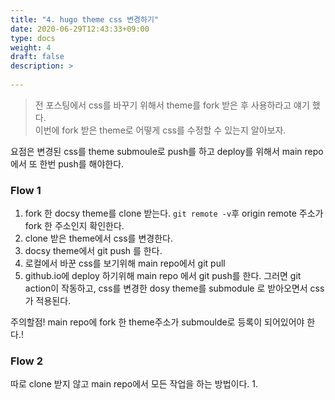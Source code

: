 ```yaml
---
title: "4. hugo theme css 변경하기"
date: 2020-06-29T12:43:33+09:00
type: docs
weight: 4
draft: false
description: >
    
---
```


> 전 포스팅에서 css를 바꾸기 위해서 theme를 fork 받은 후 사용하라고 얘기 했다. </br>
이번에 fork 받은 theme로 어떻게 css를 수정할 수 있는지 알아보자. 

요점은 변경된 css를 theme submoule로 push를 하고 deploy를 위해서 main repo에서 또 한번 push를 해야한다. 
### Flow 1
1. fork 한 docsy theme를 clone 받는다. `git remote -v`후 origin remote 주소가 fork 한 주소인지 확인한다.
2. clone 받은 theme에서 css를 변경한다.
3. docsy theme에서 git push 를 한다.
4. 로컬에서 바꾼 css를 보기위해 main repo에서 git pull
5. github.io에 deploy 하기위해 main repo 에서 git push를 한다.
그러면 git action이 작동하고, css를 변경한 dosy theme를 submodule 로 받아오면서 css가 적용된다.  

주의할점! main repo에 fork 한 theme주소가 submoulde로 등록이 되어있어야 한다.!

### Flow 2
따로 clone 받지 않고 main repo에서 모든 작업을 하는 방법이다. 
1. 